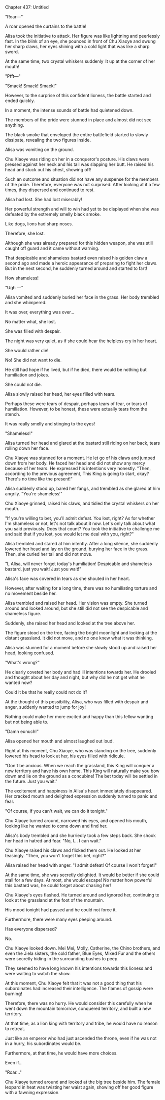 Chapter 437: Untitled

"Roar—"

A roar opened the curtains to the battle\!

Alisa took the initiative to attack. Her figure was like lightning and peerlessly fast. In the blink of an eye, she pounced in front of Chu Xiaoye and swung her sharp claws, her eyes shining with a cold light that was like a sharp sword.

At the same time, two crystal whiskers suddenly lit up at the corner of her mouth\!

"Pfft—"

"Smack\! Smack\! Smack\!"

However, to the surprise of this confident lioness, the battle started and ended quickly.

In a moment, the intense sounds of battle had quietened down.

The members of the pride were stunned in place and almost did not see anything.

The black smoke that enveloped the entire battlefield started to slowly dissipate, revealing the two figures inside.

Alisa was vomiting on the ground.

Chu Xiaoye was riding on her in a conqueror's posture. His claws were pressed against her neck and his tail was slapping her butt. He raised his head and stuck out his chest, showing off\!

Such an outcome and situation did not have any suspense for the members of the pride. Therefore, everyone was not surprised. After looking at it a few times, they dispersed and continued to rest.

Alisa had lost. She had lost miserably\!

Her powerful strength and will to win had yet to be displayed when she was defeated by the extremely smelly black smoke.

Like dogs, lions had sharp noses.

Therefore, she lost.

Although she was already prepared for this hidden weapon, she was still caught off guard and it came without warning.

That despicable and shameless bastard even raised his golden claw a second ago and made a heroic appearance of preparing to fight her claws. But in the next second, he suddenly turned around and started to fart\!

How shameless\!

"Ugh —"

Alisa vomited and suddenly buried her face in the grass. Her body trembled and she whimpered.

It was over, everything was over…

No matter what, she lost.

She was filled with despair.

The night was very quiet, as if she could hear the helpless cry in her heart.

She would rather die\!

No\! She did not want to die.

He still had hope if he lived, but if he died, there would be nothing but humiliation and jokes.

She could not die.

Alisa slowly raised her head, her eyes filled with tears.

Perhaps these were tears of despair, perhaps tears of fear, or tears of humiliation. However, to be honest, these were actually tears from the stench.

It was really smelly and stinging to the eyes\!

"Shameless\!"

Alisa turned her head and glared at the bastard still riding on her back, tears rolling down her face.

Chu Xiaoye was stunned for a moment. He let go of his claws and jumped down from her body. He faced her head and did not show any mercy because of her tears. He expressed his intentions very honestly. "Then, according to the previous agreement, This King is going to start, okay? There's no time like the present\!"

Alisa suddenly stood up, bared her fangs, and trembled as she glared at him angrily. "You're shameless\!"

Chu Xiaoye grinned, raised his claws, and tidied the crystal whiskers on her mouth.

"If you're willing to bet, you'll admit defeat. You lost, right? As for whether I'm shameless or not, let's not talk about it now. Let's only talk about what you said previously. Does that count? You took the initiative to challenge me and said that if you lost, you would let me deal with you, right?"

Alisa trembled and stared at him intently. After a long silence, she suddenly lowered her head and lay on the ground, burying her face in the grass. Then, she curled her tail and did not move.

"I, Alisa, will never forget today's humiliation\! Despicable and shameless bastard, just you wait\! Just you wait\!"

Alisa's face was covered in tears as she shouted in her heart.

However, after waiting for a long time, there was no humiliating torture and no movement beside her.

Alisa trembled and raised her head. Her vision was empty. She turned around and looked around, but she still did not see the despicable and shameless figure.

Suddenly, she raised her head and looked at the tree above her.

The figure stood on the tree, facing the bright moonlight and looking at the distant grassland. It did not move, and no one knew what it was thinking.

Alisa was stunned for a moment before she slowly stood up and raised her head, looking confused.

"What's wrong?"

He clearly coveted her body and had ill intentions towards her. He drooled and thought about her day and night, but why did he not get what he wanted now?

Could it be that he really could not do it?

At the thought of this possibility, Alisa, who was filled with despair and anger, suddenly wanted to jump for joy\!

Nothing could make her more excited and happy than this fellow wanting but not being able to.

"Damn eunuch\!"

Alisa opened her mouth and almost laughed out loud.

Right at this moment, Chu Xiaoye, who was standing on the tree, suddenly lowered his head to look at her, his eyes filled with ridicule.

"Don't be anxious. When we reach the grassland, this King will conquer a new territory and have his own home. This King will naturally make you bow down and lie on the ground as a concubine\! The bet today will be settled in the future. Just you wait."

The excitement and happiness in Alisa's heart immediately disappeared. Her cracked mouth and delighted expression suddenly turned to panic and fear.

"Of course, if you can't wait, we can do it tonight."

Chu Xiaoye turned around, narrowed his eyes, and opened his mouth, looking like he wanted to come down and find her.

Alisa's body trembled and she hurriedly took a few steps back. She shook her head in hatred and fear. "No, I… I can wait."

Chu Xiaoye raised his claws and flicked them out. He looked at her teasingly. "Then, you won't forget this bet, right?"

Alisa raised her head with anger. "I admit defeat\! Of course I won't forget\!"

At the same time, she was secretly delighted. It would be better if she could stall for a few days. At most, she would escape\! No matter how powerful this bastard was, he could forget about chasing her\!

Chu Xiaoye's eyes flashed. He turned around and ignored her, continuing to look at the grassland at the foot of the mountain.

His mood tonight had passed and he could not force it.

Furthermore, there were many eyes peeping around.

Has everyone dispersed?

No.

Chu Xiaoye looked down. Mei Mei, Molly, Catherine, the Chino brothers, and even the Jiela sisters, the cold father, Blue Eyes, Mixed Fur and the others were secretly hiding in the surrounding bushes to peep.

They seemed to have long known his intentions towards this lioness and were waiting to watch the show.

At this moment, Chu Xiaoye felt that it was not a good thing that his subordinates had increased their intelligence. The flames of gossip were burning\!

Therefore, there was no hurry. He would consider this carefully when he went down the mountain tomorrow, conquered territory, and built a new territory.

At that time, as a lion king with territory and tribe, he would have no reason to retreat.

Just like an emperor who had just ascended the throne, even if he was not in a hurry, his subordinates would be.

Furthermore, at that time, he would have more choices.

Even if…

"Roar…"

Chu Xiaoye turned around and looked at the big tree beside him. The female leopard in heat was twisting her waist again, showing off her good figure with a fawning expression.